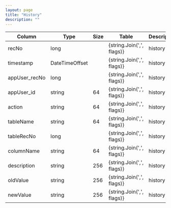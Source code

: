 ```yaml
---
layout: page
title: "History"
description: ""
---
```




| Column | Type | Size | Table | Description |
| ------ | ---- | ---- | ----- | ----------- |
| recNo | long |  | {string.Join(',', flags)} | history | 
| timestamp | DateTimeOffset |  | {string.Join(',', flags)} | history | 
| appUser_recNo | long |  | {string.Join(',', flags)} | history | 
| appUser_id | string | 64 | {string.Join(',', flags)} | history | 
| action | string | 64 | {string.Join(',', flags)} | history | 
| tableName | string | 64 | {string.Join(',', flags)} | history | 
| tableRecNo | long |  | {string.Join(',', flags)} | history | 
| columnName | string | 64 | {string.Join(',', flags)} | history | 
| description | string | 256 | {string.Join(',', flags)} | history | 
| oldValue | string | 256 | {string.Join(',', flags)} | history | 
| newValue | string | 256 | {string.Join(',', flags)} | history | 


